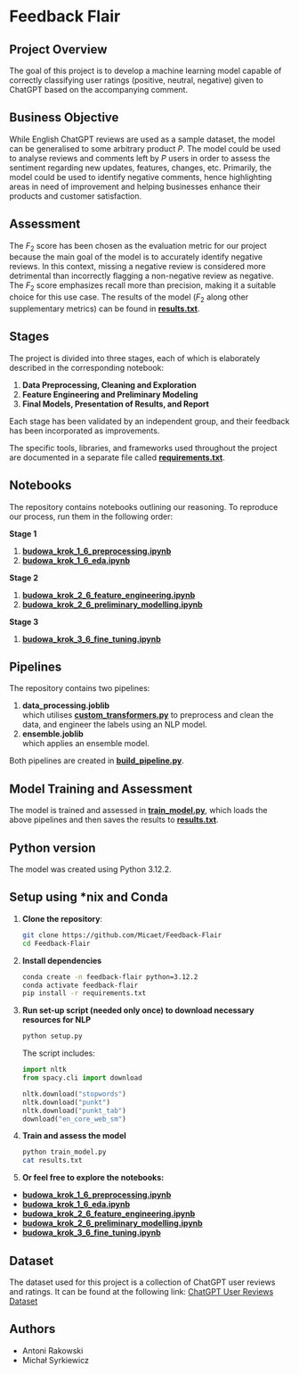 # Feedback Flair

## Project Overview
The goal of this project is to develop a machine learning model capable of correctly classifying user ratings (positive, neutral, negative) given to ChatGPT based on the accompanying comment. 

## Business Objective
While English ChatGPT reviews are used as a sample dataset, the model can be generalised to some
arbitrary product $P$. The model could be used to analyse reviews and comments left by $P$ users in order to 
assess the sentiment regarding new updates, features, changes, etc. Primarily, the model could be used
to identify negative comments, hence highlighting areas in need of improvement
and helping businesses enhance their products and customer satisfaction.

## Assessment
The $F_{2}$ score has been chosen as the evaluation metric for our project because the main goal of the model is to accurately identify negative reviews. In this context, missing a negative review is considered more detrimental than incorrectly flagging a non-negative review as negative. The $F_{2}$ score emphasizes recall more than precision, making it a suitable choice for this use case. The results of the model ($F_{2}$ along other supplementary metrics) can be found in [**results.txt**](results.txt).

## Stages
The project is divided into three stages, each of which is elaborately described in the corresponding notebook:
1. **Data Preprocessing, Cleaning and Exploration**
2. **Feature Engineering and Preliminary Modeling**
3. **Final Models, Presentation of Results, and Report**

Each stage has been validated by an independent group, and their feedback has been incorporated as improvements.

The specific tools, libraries, and frameworks used throughout the project are documented in a separate file called [**requirements.txt**](requirements.txt).

## Notebooks

The repository contains notebooks outlining our reasoning. To reproduce our process, run them in the following order:

**Stage 1**
1. [**budowa_krok_1_6_preprocessing.ipynb**](budowa_krok_1_6_preprocessing.ipynb)
2. [**budowa_krok_1_6_eda.ipynb**](budowa_krok_1_6_eda.ipynb)

**Stage 2**
1. [**budowa_krok_2_6_feature_engineering.ipynb**](budowa_krok_2_6_feature_engineering.ipynb)
2. [**budowa_krok_2_6_preliminary_modelling.ipynb**](budowa_krok_2_6_preliminary_modelling.ipynb)

**Stage 3**
1. [**budowa_krok_3_6_fine_tuning.ipynb**](budowa_krok_3_6_fine_tuning.ipynb)

## Pipelines

The repository contains two pipelines:

1. **data_processing.joblib** <br>
which utilises [**custom_transformers.py**](custom_transformers.py) to preprocess and clean the data, and engineer the labels
using an NLP model.
2. **ensemble.joblib** <br>
which applies an ensemble model.

Both pipelines are created in [**build_pipeline.py**](build_pipeline.py).

## Model Training and Assessment

The model is trained and assessed in [**train_model.py**](train_model.py), which loads the above pipelines and then saves
the results to [**results.txt**](results.txt).

## Python version

The model was created using Python 3.12.2.

## Setup using *nix and Conda

1. **Clone the repository**:
   ```bash
   git clone https://github.com/Micaet/Feedback-Flair
   cd Feedback-Flair
   ```
2. **Install dependencies**
   ```bash
   conda create -n feedback-flair python=3.12.2
   conda activate feedback-flair
   pip install -r requirements.txt
   ```
3. **Run set-up script (needed only once) to download necessary resources for NLP**
   ```bash
   python setup.py
   ```

   The script includes:
   ```python
   import nltk
   from spacy.cli import download

   nltk.download("stopwords")
   nltk.download("punkt")
   nltk.download("punkt_tab")
   download("en_core_web_sm")
   ```
4. **Train and assess the model**
   ```bash
   python train_model.py
   cat results.txt
   ```

5. **Or feel free to explore the notebooks:** <br>

+ [**budowa_krok_1_6_preprocessing.ipynb**](budowa_krok_1_6_preprocessing.ipynb)
+ [**budowa_krok_1_6_eda.ipynb**](budowa_krok_1_6_eda.ipynb)
+ [**budowa_krok_2_6_feature_engineering.ipynb**](budowa_krok_2_6_feature_engineering.ipynb)
+ [**budowa_krok_2_6_preliminary_modelling.ipynb**](budowa_krok_2_6_preliminary_modelling.ipynb)
+ [**budowa_krok_3_6_fine_tuning.ipynb**](budowa_krok_3_6_fine_tuning.ipynb)

## Dataset
The dataset used for this project is a collection of ChatGPT user reviews and ratings. It can be found at the following link:
[ChatGPT User Reviews Dataset](https://www.kaggle.com/datasets/anandshaw2001/chatgpt-users-reviews)

## Authors
- Antoni Rakowski
- Michał Syrkiewicz
